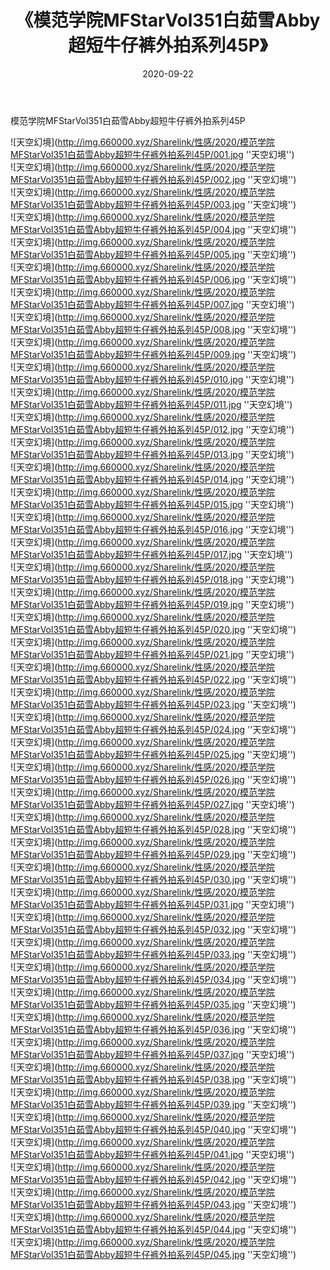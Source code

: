 ﻿---
layout: post
title:  《模范学院MFStarVol351白茹雪Abby超短牛仔裤外拍系列45P》
date:   2020-09-22
img: http://img.660000.xyz/Sharelink/性感/2020/模范学院MFStarVol351白茹雪Abby超短牛仔裤外拍系列45P/000.jpg
categories: [美女, 性感, 泳衣]
---

模范学院MFStarVol351白茹雪Abby超短牛仔裤外拍系列45P



![天空幻境](http://img.660000.xyz/Sharelink/性感/2020/模范学院MFStarVol351白茹雪Abby超短牛仔裤外拍系列45P/001.jpg ''天空幻境'') <br>
![天空幻境](http://img.660000.xyz/Sharelink/性感/2020/模范学院MFStarVol351白茹雪Abby超短牛仔裤外拍系列45P/002.jpg ''天空幻境'') <br>
![天空幻境](http://img.660000.xyz/Sharelink/性感/2020/模范学院MFStarVol351白茹雪Abby超短牛仔裤外拍系列45P/003.jpg ''天空幻境'') <br>
![天空幻境](http://img.660000.xyz/Sharelink/性感/2020/模范学院MFStarVol351白茹雪Abby超短牛仔裤外拍系列45P/004.jpg ''天空幻境'') <br>
![天空幻境](http://img.660000.xyz/Sharelink/性感/2020/模范学院MFStarVol351白茹雪Abby超短牛仔裤外拍系列45P/005.jpg ''天空幻境'') <br>
![天空幻境](http://img.660000.xyz/Sharelink/性感/2020/模范学院MFStarVol351白茹雪Abby超短牛仔裤外拍系列45P/006.jpg ''天空幻境'') <br>
![天空幻境](http://img.660000.xyz/Sharelink/性感/2020/模范学院MFStarVol351白茹雪Abby超短牛仔裤外拍系列45P/007.jpg ''天空幻境'') <br>
![天空幻境](http://img.660000.xyz/Sharelink/性感/2020/模范学院MFStarVol351白茹雪Abby超短牛仔裤外拍系列45P/008.jpg ''天空幻境'') <br>
![天空幻境](http://img.660000.xyz/Sharelink/性感/2020/模范学院MFStarVol351白茹雪Abby超短牛仔裤外拍系列45P/009.jpg ''天空幻境'') <br>
![天空幻境](http://img.660000.xyz/Sharelink/性感/2020/模范学院MFStarVol351白茹雪Abby超短牛仔裤外拍系列45P/010.jpg ''天空幻境'') <br>
![天空幻境](http://img.660000.xyz/Sharelink/性感/2020/模范学院MFStarVol351白茹雪Abby超短牛仔裤外拍系列45P/011.jpg ''天空幻境'') <br>
![天空幻境](http://img.660000.xyz/Sharelink/性感/2020/模范学院MFStarVol351白茹雪Abby超短牛仔裤外拍系列45P/012.jpg ''天空幻境'') <br>
![天空幻境](http://img.660000.xyz/Sharelink/性感/2020/模范学院MFStarVol351白茹雪Abby超短牛仔裤外拍系列45P/013.jpg ''天空幻境'') <br>
![天空幻境](http://img.660000.xyz/Sharelink/性感/2020/模范学院MFStarVol351白茹雪Abby超短牛仔裤外拍系列45P/014.jpg ''天空幻境'') <br>
![天空幻境](http://img.660000.xyz/Sharelink/性感/2020/模范学院MFStarVol351白茹雪Abby超短牛仔裤外拍系列45P/015.jpg ''天空幻境'') <br>
![天空幻境](http://img.660000.xyz/Sharelink/性感/2020/模范学院MFStarVol351白茹雪Abby超短牛仔裤外拍系列45P/016.jpg ''天空幻境'') <br>
![天空幻境](http://img.660000.xyz/Sharelink/性感/2020/模范学院MFStarVol351白茹雪Abby超短牛仔裤外拍系列45P/017.jpg ''天空幻境'') <br>
![天空幻境](http://img.660000.xyz/Sharelink/性感/2020/模范学院MFStarVol351白茹雪Abby超短牛仔裤外拍系列45P/018.jpg ''天空幻境'') <br>
![天空幻境](http://img.660000.xyz/Sharelink/性感/2020/模范学院MFStarVol351白茹雪Abby超短牛仔裤外拍系列45P/019.jpg ''天空幻境'') <br>
![天空幻境](http://img.660000.xyz/Sharelink/性感/2020/模范学院MFStarVol351白茹雪Abby超短牛仔裤外拍系列45P/020.jpg ''天空幻境'') <br>
![天空幻境](http://img.660000.xyz/Sharelink/性感/2020/模范学院MFStarVol351白茹雪Abby超短牛仔裤外拍系列45P/021.jpg ''天空幻境'') <br>
![天空幻境](http://img.660000.xyz/Sharelink/性感/2020/模范学院MFStarVol351白茹雪Abby超短牛仔裤外拍系列45P/022.jpg ''天空幻境'') <br>
![天空幻境](http://img.660000.xyz/Sharelink/性感/2020/模范学院MFStarVol351白茹雪Abby超短牛仔裤外拍系列45P/023.jpg ''天空幻境'') <br>
![天空幻境](http://img.660000.xyz/Sharelink/性感/2020/模范学院MFStarVol351白茹雪Abby超短牛仔裤外拍系列45P/024.jpg ''天空幻境'') <br>
![天空幻境](http://img.660000.xyz/Sharelink/性感/2020/模范学院MFStarVol351白茹雪Abby超短牛仔裤外拍系列45P/025.jpg ''天空幻境'') <br>
![天空幻境](http://img.660000.xyz/Sharelink/性感/2020/模范学院MFStarVol351白茹雪Abby超短牛仔裤外拍系列45P/026.jpg ''天空幻境'') <br>
![天空幻境](http://img.660000.xyz/Sharelink/性感/2020/模范学院MFStarVol351白茹雪Abby超短牛仔裤外拍系列45P/027.jpg ''天空幻境'') <br>
![天空幻境](http://img.660000.xyz/Sharelink/性感/2020/模范学院MFStarVol351白茹雪Abby超短牛仔裤外拍系列45P/028.jpg ''天空幻境'') <br>
![天空幻境](http://img.660000.xyz/Sharelink/性感/2020/模范学院MFStarVol351白茹雪Abby超短牛仔裤外拍系列45P/029.jpg ''天空幻境'') <br>
![天空幻境](http://img.660000.xyz/Sharelink/性感/2020/模范学院MFStarVol351白茹雪Abby超短牛仔裤外拍系列45P/030.jpg ''天空幻境'') <br>
![天空幻境](http://img.660000.xyz/Sharelink/性感/2020/模范学院MFStarVol351白茹雪Abby超短牛仔裤外拍系列45P/031.jpg ''天空幻境'') <br>
![天空幻境](http://img.660000.xyz/Sharelink/性感/2020/模范学院MFStarVol351白茹雪Abby超短牛仔裤外拍系列45P/032.jpg ''天空幻境'') <br>
![天空幻境](http://img.660000.xyz/Sharelink/性感/2020/模范学院MFStarVol351白茹雪Abby超短牛仔裤外拍系列45P/033.jpg ''天空幻境'') <br>
![天空幻境](http://img.660000.xyz/Sharelink/性感/2020/模范学院MFStarVol351白茹雪Abby超短牛仔裤外拍系列45P/034.jpg ''天空幻境'') <br>
![天空幻境](http://img.660000.xyz/Sharelink/性感/2020/模范学院MFStarVol351白茹雪Abby超短牛仔裤外拍系列45P/035.jpg ''天空幻境'') <br>
![天空幻境](http://img.660000.xyz/Sharelink/性感/2020/模范学院MFStarVol351白茹雪Abby超短牛仔裤外拍系列45P/036.jpg ''天空幻境'') <br>
![天空幻境](http://img.660000.xyz/Sharelink/性感/2020/模范学院MFStarVol351白茹雪Abby超短牛仔裤外拍系列45P/037.jpg ''天空幻境'') <br>
![天空幻境](http://img.660000.xyz/Sharelink/性感/2020/模范学院MFStarVol351白茹雪Abby超短牛仔裤外拍系列45P/038.jpg ''天空幻境'') <br>
![天空幻境](http://img.660000.xyz/Sharelink/性感/2020/模范学院MFStarVol351白茹雪Abby超短牛仔裤外拍系列45P/039.jpg ''天空幻境'') <br>
![天空幻境](http://img.660000.xyz/Sharelink/性感/2020/模范学院MFStarVol351白茹雪Abby超短牛仔裤外拍系列45P/040.jpg ''天空幻境'') <br>
![天空幻境](http://img.660000.xyz/Sharelink/性感/2020/模范学院MFStarVol351白茹雪Abby超短牛仔裤外拍系列45P/041.jpg ''天空幻境'') <br>
![天空幻境](http://img.660000.xyz/Sharelink/性感/2020/模范学院MFStarVol351白茹雪Abby超短牛仔裤外拍系列45P/042.jpg ''天空幻境'') <br>
![天空幻境](http://img.660000.xyz/Sharelink/性感/2020/模范学院MFStarVol351白茹雪Abby超短牛仔裤外拍系列45P/043.jpg ''天空幻境'') <br>
![天空幻境](http://img.660000.xyz/Sharelink/性感/2020/模范学院MFStarVol351白茹雪Abby超短牛仔裤外拍系列45P/044.jpg ''天空幻境'') <br>
![天空幻境](http://img.660000.xyz/Sharelink/性感/2020/模范学院MFStarVol351白茹雪Abby超短牛仔裤外拍系列45P/045.jpg ''天空幻境'') <br>
